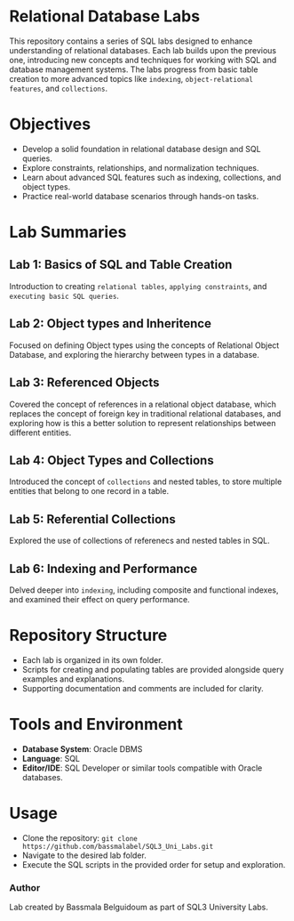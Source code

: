 # Relational Database Labs
This repository contains a series of SQL labs designed to enhance understanding of relational databases. Each lab builds upon the previous one, introducing new concepts and techniques for working with SQL and database management systems. 
The labs progress from basic table creation to more advanced topics like `indexing`, `object-relational features`, and `collections`.

# Objectives
- Develop a solid foundation in relational database design and SQL queries.
- Explore constraints, relationships, and normalization techniques.
- Learn about advanced SQL features such as indexing, collections, and object types.
- Practice real-world database scenarios through hands-on tasks.

# Lab Summaries
## Lab 1: Basics of SQL and Table Creation
Introduction to creating `relational tables`, `applying constraints`, and `executing basic SQL queries`.

## Lab 2: Object types and Inheritence
Focused on defining Object types using the concepts of Relational Object Database, and exploring the hierarchy between types in a database.

## Lab 3: Referenced Objects
Covered the concept of references in a relational object database, which replaces the concept of foreign key in traditional relational databases, and exploring how is this a better solution to represent relationships between different entities.

## Lab 4: Object Types and Collections
Introduced the concept of `collections` and nested tables, to store multiple entities that belong to one record in a table.

## Lab 5: Referential Collections
Explored the use of collections of referenecs and nested tables in SQL.

## Lab 6: Indexing and Performance
Delved deeper into `indexing`, including composite and functional indexes, and examined their effect on query performance.

# Repository Structure
- Each lab is organized in its own folder.
- Scripts for creating and populating tables are provided alongside query examples and explanations.
- Supporting documentation and comments are included for clarity.

# Tools and Environment
- **Database System**: Oracle DBMS
- **Language**: SQL
- **Editor/IDE**: SQL Developer or similar tools compatible with Oracle databases.

# Usage
- Clone the repository: `git clone https://github.com/bassmalabel/SQL3_Uni_Labs.git`
- Navigate to the desired lab folder.
- Execute the SQL scripts in the provided order for setup and exploration.

### Author
Lab created by Bassmala Belguidoum as part of SQL3 University Labs.